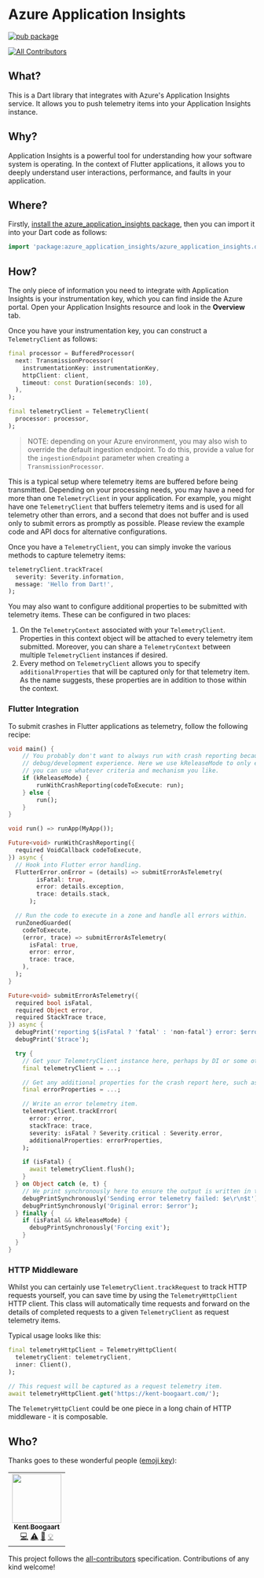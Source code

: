 # Azure Application Insights
[![pub package](https://img.shields.io/pub/v/azure_application_insights.svg)](https://pub.dartlang.org/packages/azure_application_insights)
<!-- ALL-CONTRIBUTORS-BADGE:START - Do not remove or modify this section -->
[![All Contributors](https://img.shields.io/badge/all_contributors-1-orange.svg?style=flat-square)](#contributors-)
<!-- ALL-CONTRIBUTORS-BADGE:END -->

## What?

This is a Dart library that integrates with Azure's Application Insights service. It allows you to push telemetry items into your Application Insights instance.

## Why?

Application Insights is a powerful tool for understanding how your software system is operating. In the context of Flutter applications, it allows you to deeply understand user interactions, performance, and faults in your application.

## Where?

Firstly, [install the azure_application_insights package](https://pub.dev/packages/azure_application_insights/install), then you can import it into your Dart code as follows:

```dart
import 'package:azure_application_insights/azure_application_insights.dart';
```

## How?

The only piece of information you need to integrate with Application Insights is your instrumentation key, which you can find inside the Azure portal. Open your Application Insights resource and look in the **Overview** tab.

Once you have your instrumentation key, you can construct a `TelemetryClient` as follows:

```dart
final processor = BufferedProcessor(
  next: TransmissionProcessor(
    instrumentationKey: instrumentationKey,
    httpClient: client,
    timeout: const Duration(seconds: 10),
  ),
);

final telemetryClient = TelemetryClient(
  processor: processor,
);
```

> NOTE: depending on your Azure environment, you may also wish to override the default ingestion endpoint. To do this,
> provide a value for the `ingestionEndpoint` parameter when creating a `TransmissionProcessor`.

This is a typical setup where telemetry items are buffered before being transmitted. Depending on your processing needs, you may have a need for more than one `TelemetryClient` in your application. For example, you might have one `TelemetryClient` that buffers telemetry items and is used for all telemetry other than errors, and a second that does not buffer and is used only to submit errors as promptly as possible. Please review the example code and API docs for alternative configurations.

Once you have a `TelemetryClient`, you can simply invoke the various methods to capture telemetry items:

```dart
telemetryClient.trackTrace(
  severity: Severity.information,
  message: 'Hello from Dart!',
);
```

You may also want to configure additional properties to be submitted with telemetry items. These can be configured in two places:

1. On the `TelemetryContext` associated with your `TelemetryClient`. Properties in this context object will be attached to every telemetry item submitted. Moreover, you can share a `TelemetryContext` between multiple `TelemetryClient` instances if desired.
2. Every method on `TelemetryClient` allows you to specify `additionalProperties` that will be captured only for that telemetry item. As the name suggests, these properties are in addition to those within the context.

### Flutter Integration

To submit crashes in Flutter applications as telemetry, follow the following recipe:

```dart
void main() {
    // You probably don't want to always run with crash reporting because it interferes with the normal
    // debug/development experience. Here we use kReleaseMode to only enable crash reporting for release builds, but
    // you can use whatever criteria and mechanism you like.
    if (kReleaseMode) {
        runWithCrashReporting(codeToExecute: run);
    } else {
        run();
    }
}

void run() => runApp(MyApp());

Future<void> runWithCrashReporting({
  required VoidCallback codeToExecute,
}) async {
  // Hook into Flutter error handling.
  FlutterError.onError = (details) => submitErrorAsTelemetry(
        isFatal: true,
        error: details.exception,
        trace: details.stack,
      );

  // Run the code to execute in a zone and handle all errors within.
  runZonedGuarded(
    codeToExecute,
    (error, trace) => submitErrorAsTelemetry(
      isFatal: true,
      error: error,
      trace: trace,
    ),
  );
}

Future<void> submitErrorAsTelemetry({
  required bool isFatal,
  required Object error,
  required StackTrace trace,
}) async {
  debugPrint('reporting ${isFatal ? 'fatal' : 'non-fatal'} error: $error');
  debugPrint('$trace');

  try {
    // Get your TelemetryClient instance here, perhaps by DI or some other mechanism.
    final telemetryClient = ...;

    // Get any additional properties for the crash report here, such as device information.
    final errorProperties = ...;

    // Write an error telemetry item.
    telemetryClient.trackError(
      error: error,
      stackTrace: trace,
      severity: isFatal ? Severity.critical : Severity.error,
      additionalProperties: errorProperties,
    );

    if (isFatal) {
      await telemetryClient.flush();
    }
  } on Object catch (e, t) {
    // We print synchronously here to ensure the output is written in the case we force exit.
    debugPrintSynchronously('Sending error telemetry failed: $e\r\n$t');
    debugPrintSynchronously('Original error: $error');
  } finally {
    if (isFatal && kReleaseMode) {
      debugPrintSynchronously('Forcing exit');
    }
  }
}
```

### HTTP Middleware

Whilst you can certainly use `TelemetryClient.trackRequest` to track HTTP requests yourself, you can save time by using the `TelemetryHttpClient` HTTP client. This class will automatically time requests and forward on the details of completed requests to a given `TelemetryClient` as request telemetry items.

Typical usage looks like this:

```dart
final telemetryHttpClient = TelemetryHttpClient(
  telemetryClient: telemetryClient,
  inner: Client(),
);

// This request will be captured as a request telemetry item.
await telemetryHttpClient.get('https://kent-boogaart.com/');
```

The `TelemetryHttpClient` could be one piece in a long chain of HTTP middleware - it is composable.

## Who?

Thanks goes to these wonderful people ([emoji key](https://allcontributors.org/docs/en/emoji-key)):

<!-- ALL-CONTRIBUTORS-LIST:START - Do not remove or modify this section -->
<!-- prettier-ignore-start -->
<!-- markdownlint-disable -->
<table>
  <tr>
    <td align="center"><a href="https://kent-boogaart.com/"><img src="https://avatars2.githubusercontent.com/u/1901832?v=4" width="100px;" alt=""/><br /><sub><b>Kent Boogaart</b></sub></a><br /><a href="https://github.com/kentcb/azure_application_insights/commits?author=kentcb" title="Code">💻</a> <a href="https://github.com/kentcb/azure_application_insights/commits?author=kentcb" title="Tests">⚠️</a> <a href="https://github.com/kentcb/azure_application_insights/commits?author=kentcb" title="Documentation">📖</a> <a href="#example-kentcb" title="Examples">💡</a></td>
  </tr>
</table>

<!-- markdownlint-enable -->
<!-- prettier-ignore-end -->
<!-- ALL-CONTRIBUTORS-LIST:END -->

This project follows the [all-contributors](https://github.com/all-contributors/all-contributors) specification. Contributions of any kind welcome!